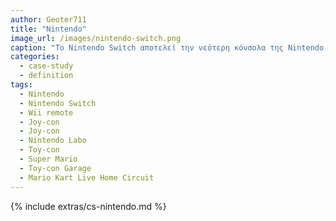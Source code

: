 ```yaml
---
author: Geoter711
title: "Nintendo"
image_url: /images/nintendo-switch.png
caption: "Το Nintendo Switch αποτελεί την νεότερη κόνσολα της Nintendo, προσφέρωντας έναν νέο τρόπο για τον χρήστη να αλληλεπιδράσει με τα βιντεοπαιχνίδια"
categories:
  - case-study
  - definition
tags:
  - Nintendo
  - Nintendo Switch
  - Wii remote
  - Joy-con
  - Joy-con 
  - Nintendo Labo
  - Toy-con
  - Super Mario
  - Toy-con Garage
  - Mario Kart Live Home Circuit
---
```

{% include extras/cs-nintendo.md %}
